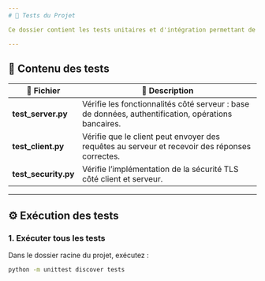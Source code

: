 ```yaml
---
# 🧪 Tests du Projet

Ce dossier contient les tests unitaires et d'intégration permettant de vérifier le bon fonctionnement des modules du projet.

---
```


## 📌 Contenu des tests

| 📂 Fichier              | 📝 Description                                                         |
|-------------------------|------------------------------------------------------------------------|
| **test_server.py**      | Vérifie les fonctionnalités côté serveur : base de données, authentification, opérations bancaires. |
| **test_client.py**      | Vérifie que le client peut envoyer des requêtes au serveur et recevoir des réponses correctes. |
| **test_security.py**    | Vérifie l’implémentation de la sécurité TLS côté client et serveur.     |

---

## ⚙️ Exécution des tests

### 1. Exécuter tous les tests

Dans le dossier racine du projet, exécutez :

```bash
python -m unittest discover tests

